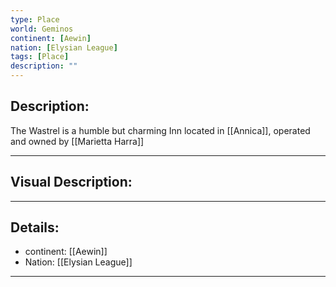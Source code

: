 ```yaml
---
type: Place
world: Geminos
continent: [Aewin]
nation: [Elysian League]
tags: [Place]
description: ""
---
```


## Description:

The Wastrel is a humble but charming Inn located in [[Annica]], operated and owned by [[Marietta Harra]]

---

## Visual Description:

---
## Details:
- continent: [[Aewin]]
- Nation: [[Elysian League]]

---




